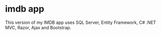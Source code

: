 imdb app
====

This version of my IMDB app uses SQL Server, Entity Framework, C# .NET MVC, Razor, Ajax and Bootstrap.
